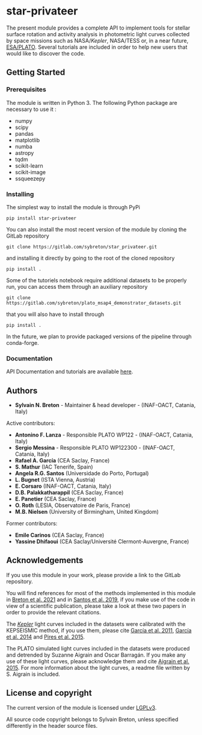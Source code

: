 # star-privateer

The present module provides a complete API to implement
tools for stellar surface rotation and activity analysis
in photometric light curves collected by space missions
such as NASA/*Kepler*, NASA/TESS or, in a near future,
[ESA/PLATO](https://platomission.com/). 
Several tutorials are included in order to help 
new users that would like to discover the code. 

## Getting Started

### Prerequisites

The module is written in Python 3.
The following Python package are necessary to use it : 
- numpy
- scipy
- pandas
- matplotlib
- numba
- astropy
- tqdm
- scikit-learn
- scikit-image 
- ssqueezepy

### Installing

The simplest way to install the module is through PyPi 

`pip install star-privateer`

You can also install the most recent version of the module by cloning the GitLab repository

`git clone https://gitlab.com/sybreton/star_privateer.git`

and installing it directly by going to the root of the cloned repository

`pip install .` 

Some of the tutoriels notebook require additional datasets to be properly run, you can access them through an auxiliary repository

`git clone https://gitlab.com/sybreton/plato_msap4_demonstrator_datasets.git`

that you will also have to install through

`pip install .`

In the future, we plan to provide packaged versions of the pipeline through conda-forge.

### Documentation

API Documentation and tutorials are available [here](https://star-privateer.readthedocs.io/en/latest/).

## Authors

* **Sylvain N. Breton** - Maintainer & head developer - (INAF-OACT, Catania, Italy)

Active contributors:

* **Antonino F. Lanza** - Responsible PLATO WP122 - (INAF-OACT, Catania, Italy)
* **Sergio Messina** - Responsible PLATO WP122300 - (INAF-OACT, Catania, Italy)
* **Rafael A. García** (CEA Saclay, France) 
* **S. Mathur** (IAC Tenerife, Spain) 
* **Angela R.G. Santos** (Universidade do Porto, Portugal) 
* **L. Bugnet** (ISTA Vienna, Austria) 
* **E. Corsaro** (INAF-OACT, Catania, Italy) 
* **D.B. Palakkatharappil** (CEA Saclay, France)
* **E. Panetier** (CEA Saclay, France)
* **O. Roth** (LESIA, Observatoire de Paris, France)
* **M.B. Nielsen** (University of Birmingham, United Kingdom)

Former contributors:

* **Emile Carinos** (CEA Saclay, France)
* **Yassine Dhifaoui** (CEA Saclay/Université Clermont-Auvergne, France)

## Acknowledgements 

If you use this module in your work, please provide a link to
the GitLab repository. 

You will find references for most of the methods implemented in this module in 
[Breton et al. 2021](https://ui.adsabs.harvard.edu/abs/2021A%26A...647A.125B/abstract) and
in [Santos et al. 2019](https://ui.adsabs.harvard.edu/abs/2019ApJS..244...21S/abstract), if you
make use of the code in view of a scientific publication, please take a look at these two papers 
in order to provide the relevant citations. 

The [*Kepler*](https://www.nasa.gov/mission_pages/kepler/overview/index.html) light curves 
included in the datasets were calibrated with the KEPSEISMIC
method, if you use them, please cite [García et al. 2011](https://ui.adsabs.harvard.edu/abs/2011MNRAS.414L...6G/abstract),
[García et al. 2014](https://ui.adsabs.harvard.edu/abs/2014A%26A...568A..10G/abstract) 
and [Pires et al. 2015](https://ui.adsabs.harvard.edu/abs/2015A%26A...574A..18P/abstract).

The PLATO simulated light curves included in the datasets were produced and detrended
by Suzanne Aigrain and Oscar Barragán. If you make any use of these light curves,
please acknowledge them and cite [Aigrain et al. 2015](https://ui.adsabs.harvard.edu/abs/2015MNRAS.450.3211A/abstract).
For more information about the light curves, a readme file written by S. Aigrain is included.

## License and copyright

The current version of the module is licensed under
[LGPLv3](https://www.gnu.org/licenses/lgpl-3.0.txt). 

All source code copyright belongs to Sylvain Breton, unless specified
differently in the header source files.
